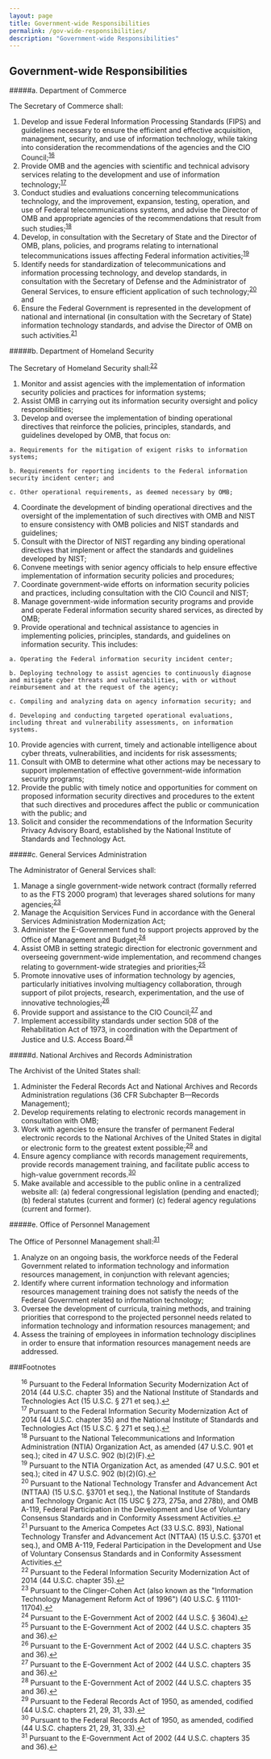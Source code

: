 ```yaml
---
layout: page
title: Government-wide Responsibilities
permalink: /gov-wide-responsibilities/
description: "Government-wide Responsibilities"
---
```


## **Government-wide Responsibilities**

#####a. Department of Commerce

The Secretary of Commerce shall: 

  1. Develop and issue Federal Information Processing Standards (FIPS) and guidelines necessary to ensure the efficient and effective acquisition, management, security, and use of information technology, while taking into consideration the recommendations of the agencies and the CIO Council;<sup id="fnr16"><a href="#fn16">16</a></sup>
  2. Provide OMB and the agencies with scientific and technical advisory services relating to the development and use of information technology;<sup id="fnr17"><a href="#fn17">17</a></sup>
  3. Conduct studies and evaluations concerning telecommunications technology, and the improvement, expansion, testing, operation, and use of Federal telecommunications systems, and advise the Director of OMB and appropriate agencies of the recommendations that result from such studies;<sup id="fnr18"><a href="#fn18">18</a></sup>
  4. Develop, in consultation with the Secretary of State and the Director of OMB, plans, policies, and programs relating to international telecommunications issues affecting Federal information activities;<sup id="fnr19"><a href="#fn19">19</a></sup>
  5. Identify needs for standardization of telecommunications and information processing technology, and develop standards, in consultation with the Secretary of Defense and the Administrator of General Services, to ensure efficient application of such technology;<sup id="fnr20"><a href="#fn20">20</a></sup> and
  6. Ensure the Federal Government is represented in the development of national and international (in consultation with the Secretary of State) information technology standards, and advise the Director of OMB on such activities.<sup id="fnr21"><a href="#fn21">21</a></sup>

#####b. Department of Homeland Security

The Secretary of Homeland Security shall:<sup id="fnr22"><a href="#fn22">22</a></sup>

  1. Monitor and assist agencies with the implementation of information security policies and practices for information systems;
  2. Assist OMB in carrying out its information security oversight and policy responsibilities;
  3. Develop and oversee the implementation of binding operational directives that reinforce the policies, principles, standards, and guidelines developed by OMB, that focus on:

    a. Requirements for the mitigation of exigent risks to information systems;
  
    b. Requirements for reporting incidents to the Federal information security incident center; and
  
    c. Other operational requirements, as deemed necessary by OMB;
  4. Coordinate the development of binding operational directives and the oversight of the implementation of such directives with OMB and NIST to ensure consistency with OMB policies and NIST standards and guidelines;
  5. Consult with the Director of NIST regarding any binding operational directives that implement or affect the standards and guidelines developed by NIST;
  6. Convene meetings with senior agency officials to help ensure effective implementation of information security policies and procedures;
  7. Coordinate government-wide efforts on information security policies and practices, including consultation with the CIO Council and NIST;
  8. Manage government-wide information security programs and provide and operate Federal information security shared services, as directed by OMB;
  9. Provide operational and technical assistance to agencies in implementing policies, principles, standards, and guidelines on information security. This includes:

    a. Operating the Federal information security incident center;
    
    b. Deploying technology to assist agencies to continuously diagnose and mitigate cyber threats and vulnerabilities, with or without reimbursement and at the request of the agency;
    
    c. Compiling and analyzing data on agency information security; and
    
    d. Developing and conducting targeted operational evaluations, including threat and vulnerability assessments, on information systems.
  10. Provide agencies with current, timely and actionable intelligence about cyber threats, vulnerabilities, and incidents for risk assessments;
  11. Consult with OMB to determine what other actions may be necessary to support implementation of effective government-wide information security programs;
  12. Provide the public with timely notice and opportunities for comment on proposed information security directives and procedures to the extent that such directives and procedures affect the public or communication with the public; and
  13. Solicit and consider the recommendations of the Information Security Privacy Advisory Board, established by the National Institute of Standards and Technology Act.

#####c. General Services Administration

The Administrator of General Services shall:

  1. Manage a single government-wide network contract (formally referred to as the FTS 2000 program) that leverages shared solutions for many agencies;<sup id="fnr23"><a href="#fn23">23</a></sup>
  2. Manage the Acquisition Services Fund in accordance with the General Services Administration Modernization Act;
  3. Administer the E-Government fund to support projects approved by the Office of Management and Budget;<sup id="fnr24"><a href="#fn24">24</a></sup>
  4. Assist OMB in setting strategic direction for electronic government and overseeing government-wide implementation, and recommend changes relating to government-wide strategies and priorities;<sup id="fnr25"><a href="#fn25">25</a></sup>
  5. Promote innovative uses of information technology by agencies, particularly initiatives involving multiagency collaboration, through support of pilot projects, research, experimentation, and the use of innovative technologies;<sup id="fnr26"><a href="#fn26">26</a></sup>
  6. Provide support and assistance to the CIO Council;<sup id="fnr27"><a href="#fn27">27</a></sup> and 
  7. Implement accessibility standards under section 508 of the Rehabilitation Act of 1973, in coordination with the Department of Justice and U.S. Access Board.<sup id="fnr28"><a href="#fn28">28</a></sup>

#####d. National Archives and Records Administration

The Archivist of the United States shall:

  1. Administer the Federal Records Act and National Archives and Records Administration regulations (36 CFR Subchapter B—Records Management);
  2. Develop requirements relating to electronic records management in consultation with OMB;
  3. Work with agencies to ensure the transfer of permanent Federal electronic records to the National Archives of the United States in digital or electronic form to the greatest extent possible;<sup id="fnr29"><a href="#fn29">29</a></sup> and 
  4. Ensure agency compliance with records management requirements, provide records management training, and facilitate public access to high-value government records.<sup id="fnr30"><a href="#fn30">30</a></sup>
  5. Make available and accessible to the public online in a centralized website all:
    (a) federal congressional legislation (pending and enacted);
    (b) federal statutes (current and former)
    (c) federal agency regulations (current and former).

#####e. Office of Personnel Management

The Office of Personnel Management shall:<sup id="fnr31"><a href="#fn31">31</a></sup>

  1. Analyze on an ongoing basis, the workforce needs of the Federal Government related to information technology and information resources management, in conjunction with relevant agencies;
  2. Identify where current information technology and information resources management training does not satisfy the needs of the Federal Government related to information technology;
  3. Oversee the development of curricula, training methods, and training priorities that correspond to the projected personnel needs related to information technology and information resources management; and
  4. Assess the training of employees in information technology disciplines in order to ensure that information resources management needs are addressed.

###Footnotes

<ul style="list-style-type:none">
<li id="fn16"><sup>16</sup> Pursuant to the Federal Information Security Modernization Act of 2014 (44 U.S.C. chapter 35) and the National Institute of Standards and Technologies Act (15 U.S.C. § 271 et seq.).<a href="#fnr16">&#8617;</a></li>

<li id="fn17"><sup>17</sup> Pursuant to the Federal Information Security Modernization Act of 2014 (44 U.S.C. chapter 35) and the National Institute of Standards and Technologies Act (15 U.S.C. § 271 et seq.).<a href="#fnr17">&#8617;</a></li>

<li id="fn18"><sup>18</sup> Pursuant to the National Telecommunications and Information Administration (NTIA) Organization Act, as amended (47 U.S.C. 901 et seq.); cited in 47 U.S.C. 902 (b)(2)(F).<a href="#fnr18">&#8617;</a></li>

<li id="fn19"><sup>19</sup> Pursuant to the NTIA Organization Act, as amended (47 U.S.C. 901 et seq.); cited in 47 U.S.C. 902 (b)(2)(G).<a href="#fnr19">&#8617;</a></li>

<li id="fn20"><sup>20</sup> Pursuant to the National Technology Transfer and Advancement Act (NTTAA) (15 U.S.C. §3701 et seq.), the National Institute of Standards and Technology Organic Act (15 USC § 273, 275a, and 278b), and OMB A-119, Federal Participation in the Development and Use of Voluntary Consensus Standards and in Conformity Assessment Activities.<a href="#fnr20">&#8617;</a></li>

<li id="fn21"><sup>21</sup> Pursuant to the America Competes Act (33 U.S.C. 893), National Technology Transfer and Advancement Act (NTTAA) (15 U.S.C. §3701 et seq.), and OMB A-119, Federal Participation in the Development and Use of Voluntary Consensus Standards and in Conformity Assessment Activities.<a href="#fnr21">&#8617;</a></li>

<li id="fn22"><sup>22</sup> Pursuant to the Federal Information Security Modernization Act of 2014 (44 U.S.C. chapter 35).<a href="#fnr22">&#8617;</a></li>

<li id="fn23"><sup>23</sup> Pursuant to the Clinger-Cohen Act (also known as the "Information Technology Management Reform Act of 1996") (40 U.S.C. § 11101-11704).<a href="#fnr23">&#8617;</a></li>

<li id="fn24"><sup>24</sup> Pursuant to the E-Government Act of 2002 (44 U.S.C. § 3604).<a href="#fnr24">&#8617;</a></li>

<li id="fn25"><sup>25</sup> Pursuant to the E-Government Act of 2002 (44 U.S.C. chapters 35 and 36).<a href="#fnr25">&#8617;</a></li>

<li id="fn26"><sup>26</sup> Pursuant to the E-Government Act of 2002 (44 U.S.C. chapters 35 and 36).<a href="#fnr26">&#8617;</a></li>

<li id="fn27"><sup>27</sup> Pursuant to the E-Government Act of 2002 (44 U.S.C. chapters 35 and 36).<a href="#fnr27">&#8617;</a></li>

<li id="fn28"><sup>28</sup> Pursuant to the E-Government Act of 2002 (44 U.S.C. chapters 35 and 36).<a href="#fnr28">&#8617;</a></li>

<li id="fn29"><sup>29</sup> Pursuant to the Federal Records Act of 1950, as amended, codified (44 U.S.C. chapters 21, 29, 31, 33).<a href="#fnr29">&#8617;</a></li>

<li id="fn30"><sup>30</sup> Pursuant to the Federal Records Act of 1950, as amended, codified (44 U.S.C. chapters 21, 29, 31, 33).<a href="#fnr30">&#8617;</a></li>

<li id="fn31"><sup>31</sup> Pursuant to the E-Government Act of 2002 (44 U.S.C. chapters 35 and 36).<a href="#fnr31">&#8617;</a></li>
